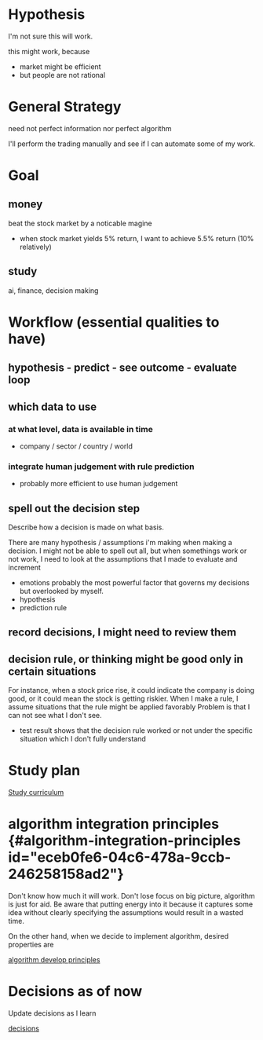# Hypothesis

I\'m not sure this will work.

this might work, because

-   market might be efficient
-   but people are not rational

# General Strategy

need not perfect information nor perfect algorithm

I\'ll perform the trading manually and see if I can automate some of my
work.

# Goal

## money

beat the stock market by a noticable magine

-   when stock market yields 5% return, I want to achieve 5.5% return
    (10% relatively)

## study

ai, finance, decision making

# Workflow (essential qualities to have)

## hypothesis - predict - see outcome - evaluate loop

## which data to use

### at what level, data is available in time

-   company / sector / country / world

### integrate human judgement with rule prediction

-   probably more efficient to use human judgement

## spell out the decision step

Describe how a decision is made on what basis.

There are many hypothesis / assumptions i\'m making when making a
decision. I might not be able to spell out all, but when somethings work
or not work, I need to look at the assumptions that I made to evaluate
and increment

-   emotions probably the most powerful factor that governs my decisions
    but overlooked by myself.
-   hypothesis
-   prediction rule

## record decisions, I might need to review them

## decision rule, or thinking might be good only in certain situations

For instance, when a stock price rise, it could indicate the company is
doing good, or it could mean the stock is getting riskier. When I make a
rule, I assume situations that the rule might be applied favorably
Problem is that I can not see what I don\'t see.

-   test result shows that the decision rule worked or not under the
    specific situation which I don\'t fully understand

# Study plan

[Study curriculum](~/Dropbox/notes/agendas/investing.org)

# algorithm integration principles {#algorithm-integration-principles id="eceb0fe6-04c6-478a-9ccb-246258158ad2"}

Don\'t know how much it will work. Don\'t lose focus on big picture,
algorithm is just for aid. Be aware that putting energy into it because
it captures some idea without clearly specifying the assumptions would
result in a wasted time.

On the other hand, when we decide to implement algorithm, desired
properties are

[algorithm develop principles](id:59d6eb18-7046-4e83-aa0a-c02e3173eb88)

# Decisions as of now

Update decisions as I learn

[decisions](id:ce25f8e0-ccee-4ada-8fae-ed25b42e26e6)
